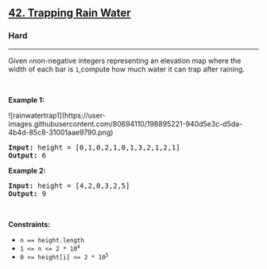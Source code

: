 <h2><a href="https://leetcode.com/problems/trapping-rain-water/">42. Trapping Rain Water</a></h2><h3>Hard</h3><hr><div><p>Given <code>n</code>non-negative integers representing an elevation map where the width of each bar is <code>1</code>,compute how much water it can trap after raining.</p>



<p>&nbsp;</p>
<p><strong>Example 1:</strong></p>
![rainwatertrap1](https://user-images.githubusercontent.com/80694110/198895221-940d5e3c-d5da-4b4d-85c8-31001aae9790.png)
<pre><strong>Input:</strong> height = [0,1,0,2,1,0,1,3,2,1,2,1]
<strong>Output:</strong> 6
</pre><p><strong>Example 2:</strong></p>
<pre><strong>Input:</strong> height = [4,2,0,3,2,5]
<strong>Output:</strong> 9
</pre>
<p>&nbsp;</p>
<p><strong>Constraints:</strong></p>

<ul>
	<li><code>n == height.length</code></li>
  <li><code>1 &lt;= n &lt;= 2 * 10<sup>4</sup></code></li>
	<li><code>0 &lt;= height[i] &lt;= 2 * 10<sup>5</sup></code></li>
</ul>

